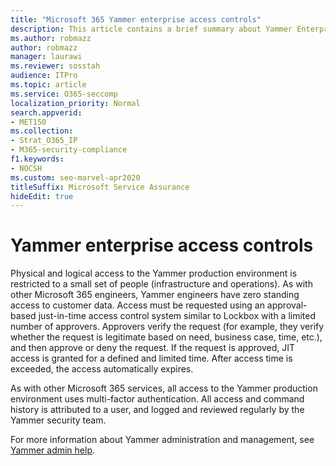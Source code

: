 ```yaml
---
title: "Microsoft 365 Yammer enterprise access controls"
description: This article contains a brief summary about Yammer Enterprise Access Controls in the production environment.
ms.author: robmazz
author: robmazz
manager: laurawi
ms.reviewer: sosstah
audience: ITPro
ms.topic: article
ms.service: O365-seccomp
localization_priority: Normal
search.appverid:
- MET150
ms.collection:
- Strat_O365_IP
- M365-security-compliance
f1.keywords:
- NOCSH
ms.custom: seo-marvel-apr2020
titleSuffix: Microsoft Service Assurance
hideEdit: true
---
```


# Yammer enterprise access controls 

Physical and logical access to the Yammer production environment is restricted to a small set of people (infrastructure and operations). As with other Microsoft 365 engineers, Yammer engineers have zero standing access to customer data. Access must be requested using an approval-based just-in-time access control system similar to Lockbox with a limited number of approvers. Approvers verify the request (for example, they verify whether the request is legitimate based on need, business case, time, etc.), and then approve or deny the request. If the request is approved, JIT access is granted for a defined and limited time. After access time is exceeded, the access automatically expires.

As with other Microsoft 365 services, all access to the Yammer production environment uses multi-factor authentication. All access and command history is attributed to a user, and logged and reviewed regularly by the Yammer security team.

For more information about Yammer administration and management, see [Yammer admin help](/yammer/yammer-landing-page).